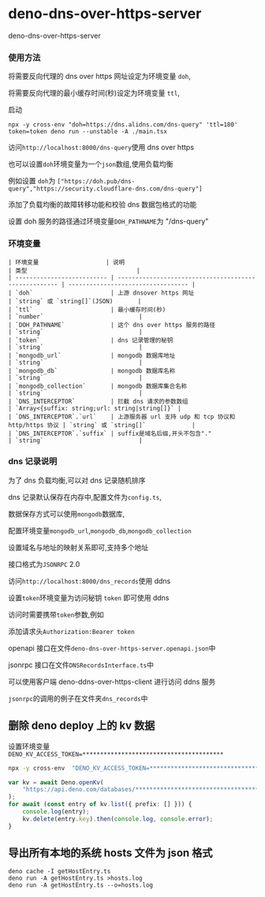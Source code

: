 # deno-dns-over-https-server

deno-dns-over-https-server

### 使用方法

将需要反向代理的 dns over https 网址设定为环境变量 `doh`,

将需要反向代理的最小缓存时间(秒)设定为环境变量 `ttl`,

启动

```
npx -y cross-env "doh=https://dns.alidns.com/dns-query" 'ttl=180' token=token deno run --unstable -A ./main.tsx
```

访问`http://localhost:8000/dns-query`使用 dns over https

也可以设置`doh`环境变量为一个`json`数组,使用负载均衡

例如设置 `doh`为
`["https://doh.pub/dns-query","https://security.cloudflare-dns.com/dns-query"]`

添加了负载均衡的故障转移功能和校验 dns 数据包格式的功能

设置 doh 服务的路径通过环境变量`DOH_PATHNAME`为 "/dns-query"

### 环境变量

```
| 环境变量                   | 说明                                                  | 类型                               |
| -------------------------- | ----------------------------------------------------- | ---------------------------------- |
| `doh`                      | 上游 dnsover https 网址                               | `string` 或 `string[]`(JSON)       |
| `ttl`                      | 最小缓存时间(秒)                                      | `number`                           |
| `DOH_PATHNAME`             | 这个 dns over https 服务的路径                        | `string`                           |
| `token`                    | dns 记录管理的秘钥                                    | `string`                           |
| `mongodb_url`              | mongodb 数据库地址                                    | `string`                           |
| `mongodb_db`               | mongodb 数据库名称                                    | `string`                           |
| `mongodb_collection`       | mongodb 数据库集合名称                                | `string`                           |
| `DNS_INTERCEPTOR`          | 拦截 dns 请求的参数数组                               | `Array<{suffix: string;url: string|string[]}` |
| `DNS_INTERCEPTOR`.`url`    | 上游服务器 url 支持 udp 和 tcp 协议和 http/https 协议 | `string` 或 `string[]`             |
| `DNS_INTERCEPTOR`.`suffix` | suffix是域名后缀,开头不包含"."                        | `string`                           |
```

### dns 记录说明

为了 dns 负载均衡,可以对 dns 记录随机排序

dns 记录默认保存在内存中,配置文件为`config.ts`,

数据保存方式可以使用`mongodb`数据库,

配置环境变量`mongodb_url`,`mongodb_db`,`mongodb_collection`

设置域名与地址的映射关系即可,支持多个地址

接口格式为`JSONRPC` 2.0

访问`http://localhost:8000/dns_records`使用 ddns

设置`token`环境变量为访问秘钥 `token` 即可使用 ddns

访问时需要携带`token`参数,例如

添加请求头`Authorization:Bearer token`

openapi 接口在文件`deno-dns-over-https-server.openapi.json`中

jsonrpc 接口在文件`DNSRecordsInterface.ts`中

可以使用客户端 deno-ddns-over-https-client 进行访问 ddns 服务

`jsonrpc`的调用的例子在文件夹`dns_records`中

## 删除 deno deploy 上的 kv 数据

设置环境变量`DENO_KV_ACCESS_TOKEN=****************************************`

```sh
npx -y cross-env  "DENO_KV_ACCESS_TOKEN=****************************************" deno repl -A --unstable-kv
```

```ts
var kv = await Deno.openKv(
    "https://api.deno.com/databases/************************************/connect",
);
for await (const entry of kv.list({ prefix: [] })) {
    console.log(entry);
    kv.delete(entry.key).then(console.log, console.error);
}
```

## 导出所有本地的系统 hosts 文件为 json 格式

```shell
deno cache -I getHostEntry.ts
deno run -A getHostEntry.ts >hosts.log
deno run -A getHostEntry.ts --o=hosts.log
```
